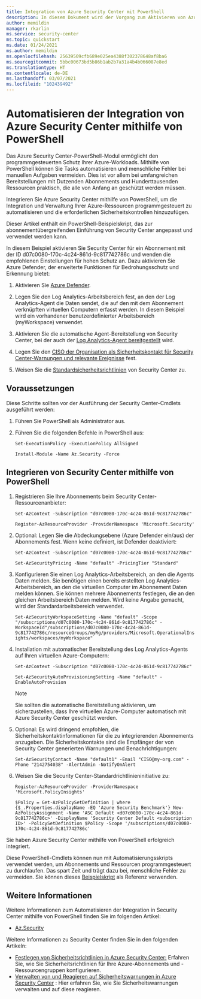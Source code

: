 ```yaml
---
title: Integration von Azure Security Center mit PowerShell
description: In diesem Dokument wird der Vorgang zum Aktivieren von Azure Security Center mithilfe von PowerShell-Cmdlets erläutert.
author: memildin
manager: rkarlin
ms.service: security-center
ms.topic: quickstart
ms.date: 01/24/2021
ms.author: memildin
ms.openlocfilehash: 25639509cfb689e025ea4388f302378648af8ba6
ms.sourcegitcommit: 5bbc00673bd5b86b1ab2b7a31a4b4b066087e8ed
ms.translationtype: HT
ms.contentlocale: de-DE
ms.lasthandoff: 03/07/2021
ms.locfileid: "102439492"
---
```

# <a name="automate-onboarding-of-azure-security-center-using-powershell"></a>Automatisieren der Integration von Azure Security Center mithilfe von PowerShell

Das Azure Security Center-PowerShell-Modul ermöglicht den programmgesteuerten Schutz Ihrer Azure-Workloads.
Mithilfe von PowerShell können Sie Tasks automatisieren und menschliche Fehler bei manuellen Aufgaben vermeiden. Dies ist vor allem bei umfangreichen Bereitstellungen mit Dutzenden Abonnements und Hunderttausenden Ressourcen praktisch, die alle von Anfang an geschützt werden müssen.

Integrieren Sie Azure Security Center mithilfe von PowerShell, um die Integration und Verwaltung Ihrer Azure-Ressourcen programmgesteuert zu automatisieren und die erforderlichen Sicherheitskontrollen hinzuzufügen.

Dieser Artikel enthält ein PowerShell-Beispielskript, das zur abonnementübergreifenden Einführung von Security Center angepasst und verwendet werden kann. 

In diesem Beispiel aktivieren Sie Security Center für ein Abonnement mit der ID d07c0080-170c-4c24-861d-9c817742786c und wenden die empfohlenen Einstellungen für hohen Schutz an. Dazu aktivieren Sie Azure Defender, der erweiterte Funktionen für Bedrohungsschutz und Erkennung bietet:

1. Aktivieren Sie [Azure Defender](azure-defender.md). 
 
2. Legen Sie den Log Analytics-Arbeitsbereich fest, an den der Log Analytics-Agent die Daten sendet, die auf den mit dem Abonnement verknüpften virtuellen Computern erfasst werden. In diesem Beispiel wird ein vorhandener benutzerdefinierter Arbeitsbereich (myWorkspace) verwendet.

3. Aktivieren Sie die automatische Agent-Bereitstellung von Security Center, bei der auch der [Log Analytics-Agent bereitgestellt](security-center-enable-data-collection.md#auto-provision-mma) wird.

5. Legen Sie den [CISO der Organisation als Sicherheitskontakt für Security Center-Warnungen und relevante Ereignisse](security-center-provide-security-contact-details.md) fest.

6. Weisen Sie die [Standardsicherheitsrichtlinien](tutorial-security-policy.md) von Security Center zu.

## <a name="prerequisites"></a>Voraussetzungen

Diese Schritte sollten vor der Ausführung der Security Center-Cmdlets ausgeführt werden:

1. Führen Sie PowerShell als Administrator aus.

1. Führen Sie die folgenden Befehle in PowerShell aus:
      
    ```Set-ExecutionPolicy -ExecutionPolicy AllSigned```

    ```Install-Module -Name Az.Security -Force```

## <a name="onboard-security-center-using-powershell"></a>Integrieren von Security Center mithilfe von PowerShell

1. Registrieren Sie Ihre Abonnements beim Security Center-Ressourcenanbieter:

    ```Set-AzContext -Subscription "d07c0080-170c-4c24-861d-9c817742786c"```

    ```Register-AzResourceProvider -ProviderNamespace 'Microsoft.Security'```

1. Optional: Legen Sie die Abdeckungsebene (Azure Defender ein/aus) der Abonnements fest. Wenn keine definiert, ist Defender deaktiviert:

    ```Set-AzContext -Subscription "d07c0080-170c-4c24-861d-9c817742786c"```

    ```Set-AzSecurityPricing -Name "default" -PricingTier "Standard"```

1. Konfigurieren Sie einen Log Analytics-Arbeitsbereich, an den die Agents Daten melden. Sie benötigen einen bereits erstellten Log Analytics-Arbeitsbereich, an den die virtuellen Computer im Abonnement Daten melden können. Sie können mehrere Abonnements festlegen, die an den gleichen Arbeitsbereich Daten melden. Wird keine Angabe gemacht, wird der Standardarbeitsbereich verwendet.

    ```Set-AzSecurityWorkspaceSetting -Name "default" -Scope "/subscriptions/d07c0080-170c-4c24-861d-9c817742786c" -WorkspaceId"/subscriptions/d07c0080-170c-4c24-861d-9c817742786c/resourceGroups/myRg/providers/Microsoft.OperationalInsights/workspaces/myWorkspace"```

1. Installation mit automatischer Bereitstellung des Log Analytics-Agents auf Ihren virtuellen Azure-Computern:
    
    ```Set-AzContext -Subscription "d07c0080-170c-4c24-861d-9c817742786c"```
    
    ```Set-AzSecurityAutoProvisioningSetting -Name "default" -EnableAutoProvision```

    > [!NOTE]
    > Sie sollten die automatische Bereitstellung aktivieren, um sicherzustellen, dass Ihre virtuellen Azure-Computer automatisch mit Azure Security Center geschützt werden.
    >

1. Optional: Es wird dringend empfohlen, die Sicherheitskontaktinformationen für die zu integrierenden Abonnements anzugeben. Die Sicherheitskontakte sind die Empfänger der von Security Center generierten Warnungen und Benachrichtigungen:

    ```Set-AzSecurityContact -Name "default1" -Email "CISO@my-org.com" -Phone "2142754038" -AlertAdmin -NotifyOnAlert```

1. Weisen Sie die Security Center-Standardrichtlinieninitiative zu:

    ```Register-AzResourceProvider -ProviderNamespace 'Microsoft.PolicyInsights'```

    ```$Policy = Get-AzPolicySetDefinition | where {$_.Properties.displayName -EQ 'Azure Security Benchmark'} New-AzPolicyAssignment -Name 'ASC Default <d07c0080-170c-4c24-861d-9c817742786c>' -DisplayName 'Security Center Default <subscription ID>' -PolicySetDefinition $Policy -Scope '/subscriptions/d07c0080-170c-4c24-861d-9c817742786c'```

Sie haben Azure Security Center mithilfe von PowerShell erfolgreich integriert.

Diese PowerShell-Cmdlets können nun mit Automatisierungsskripts verwendet werden, um Abonnements und Ressourcen programmgesteuert zu durchlaufen. Das spart Zeit und trägt dazu bei, menschliche Fehler zu vermeiden. Sie können dieses [Beispielskript](https://github.com/Microsoft/Azure-Security-Center/blob/master/quickstarts/ASC-Samples.ps1) als Referenz verwenden.




## <a name="see-also"></a>Weitere Informationen
Weitere Informationen zum Automatisieren der Integration in Security Center mithilfe von PowerShell finden Sie im folgenden Artikel:

* [Az.Security](/powershell/module/az.security)

Weitere Informationen zu Security Center finden Sie in den folgenden Artikeln:

* [Festlegen von Sicherheitsrichtlinien in Azure Security Center:](tutorial-security-policy.md) Erfahren Sie, wie Sie Sicherheitsrichtlinien für Ihre Azure-Abonnements und -Ressourcengruppen konfigurieren.
* [Verwalten von und Reagieren auf Sicherheitswarnungen in Azure Security Center](security-center-managing-and-responding-alerts.md) : Hier erfahren Sie, wie Sie Sicherheitswarnungen verwalten und auf diese reagieren.